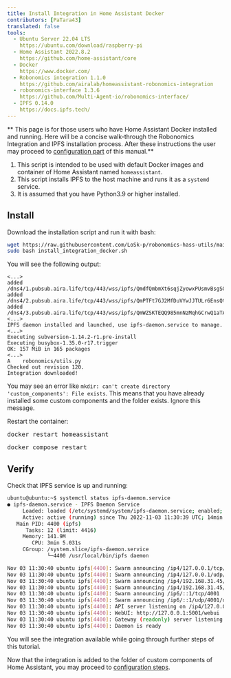 ```yaml
---
title: Install Integration in Home Assistant Docker
contributors: [PaTara43]
translated: false
tools:   
  - Ubuntu Server 22.04 LTS
    https://ubuntu.com/download/raspberry-pi
  - Home Assistant 2022.8.2
    https://github.com/home-assistant/core
  - Docker
    https://www.docker.com/
  - Robonomics integration 1.1.0
    https://github.com/airalab/homeassistant-robonomics-integration
  - robonomics-interface 1.3.6
    https://github.com/Multi-Agent-io/robonomics-interface/
  - IPFS 0.14.0
    https://docs.ipfs.tech/
---
```


** This page is for those users who have Home Assistant Docker installed and running. Here will be a concise walk-through
the Robonomics Integration and IPFS installation process. After these instructions the user may proceed to [configuration part](/docs/iot-sub-setup)
of this manual.**

<robo-wiki-note type="warning" title="DISCLAIMER">

  1. This script is intended to be used with default Docker images and container of Home Assistant named `homeassistant`.
  2. This script installs IPFS to the host machine and runs it as a `systemd` service. 
  3. It is assumed that you have Python3.9 or higher installed.

</robo-wiki-note>

## Install

Download the installation script and run it with bash:

```bash
wget https://raw.githubusercontent.com/LoSk-p/robonomics-hass-utils/main/raspberry_pi/install_integration_docker.sh
sudo bash install_integration_docker.sh
```

You will see the following output:

```
<...>
added /dns4/1.pubsub.aira.life/tcp/443/wss/ipfs/QmdfQmbmXt6sqjZyowxPUsmvBsgSGQjm4VXrV7WGy62dv8
added /dns4/2.pubsub.aira.life/tcp/443/wss/ipfs/QmPTFt7GJ2MfDuVYwJJTULr6EnsQtGVp8ahYn9NSyoxmd9
added /dns4/3.pubsub.aira.life/tcp/443/wss/ipfs/QmWZSKTEQQ985mnNzMqhGCrwQ1aTA6sxVsorsycQz9cQrw
<...>
IPFS daemon installed and launched, use ipfs-daemon.service to manage.
<...>
Executing subversion-1.14.2-r1.pre-install
Executing busybox-1.35.0-r17.trigger
OK: 157 MiB in 165 packages
<...>
A    robonomics/utils.py
Checked out revision 120.
Integration downloaded!
```

<robo-wiki-note type="note" title="`custom_components` exists.">

  You may see an error like `mkdir: can't create directory 'custom_components': File exists`. This
  means that you have already installed some custom components and the folder exists. Ignore this message.

</robo-wiki-note>

Restart the container:

<robo-wiki-tabs>
  <robo-wiki-tab title="Docker">
    <pre>docker restart homeassistant</pre>
  </robo-wiki-tab>
  <robo-wiki-tab title="Docker Compose">
    <pre>docker compose restart</pre>
  </robo-wiki-tab>
</robo-wiki-tabs>


## Verify

Check that IPFS service is up and running:
```bash
ubuntu@ubuntu:~$ systemctl status ipfs-daemon.service 
● ipfs-daemon.service - IPFS Daemon Service
     Loaded: loaded (/etc/systemd/system/ipfs-daemon.service; enabled; preset: enabled)
     Active: active (running) since Thu 2022-11-03 11:30:39 UTC; 14min ago
   Main PID: 4400 (ipfs)
      Tasks: 12 (limit: 4416)
     Memory: 141.9M
        CPU: 3min 5.031s
     CGroup: /system.slice/ipfs-daemon.service
             └─4400 /usr/local/bin/ipfs daemon

Nov 03 11:30:40 ubuntu ipfs[4400]: Swarm announcing /ip4/127.0.0.1/tcp/4001
Nov 03 11:30:40 ubuntu ipfs[4400]: Swarm announcing /ip4/127.0.0.1/udp/4001/quic
Nov 03 11:30:40 ubuntu ipfs[4400]: Swarm announcing /ip4/192.168.31.45/tcp/4001
Nov 03 11:30:40 ubuntu ipfs[4400]: Swarm announcing /ip4/192.168.31.45/udp/4001/quic
Nov 03 11:30:40 ubuntu ipfs[4400]: Swarm announcing /ip6/::1/tcp/4001
Nov 03 11:30:40 ubuntu ipfs[4400]: Swarm announcing /ip6/::1/udp/4001/quic
Nov 03 11:30:40 ubuntu ipfs[4400]: API server listening on /ip4/127.0.0.1/tcp/5001
Nov 03 11:30:40 ubuntu ipfs[4400]: WebUI: http://127.0.0.1:5001/webui
Nov 03 11:30:40 ubuntu ipfs[4400]: Gateway (readonly) server listening on /ip4/127.0.0.1/tcp/8080
Nov 03 11:30:40 ubuntu ipfs[4400]: Daemon is ready
```

You will see the integration available while going through further steps of this tutorial.


Now that the integration is added to the folder of custom components of Home Assistant, you may proceed to [configuration steps](/docs/iot-sub-setup).